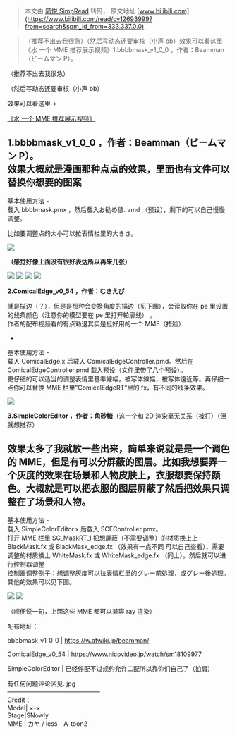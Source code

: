> 本文由 [简悦 SimpRead](http://ksria.com/simpread/) 转码， 原文地址 [www.bilibili.com](https://www.bilibili.com/read/cv12693999?from=search&spm_id_from=333.337.0.0)

> （推荐不出去我很急）（然后写动态还要审核（小声 bb）效果可以看这里《水 一个 MME 推荐展示视频》1.bbbbmask_v1_0_0 ，作者：Beamman（ビームマン P）。

（推荐不出去我很急）

（然后写动态还要审核（小声 bb）

效果可以看这里→

[《水 一个 MME 推荐展示视频》](https://www.bilibili.com/video/BV1fP4y1W7Ni)

**1.bbbbmask_v1_0_0 ，作者：Beamman（ビームマン P）。**  
效果大概就是漫画那种点点的效果，里面也有文件可以替换你想要的图案  
-  
基本使用方法 -  
载入 bbbbmask.pmx ，然后载入お勧め値. vmd （预设），剩下的可以自己慢慢调整。

比如要调整点的大小可以拉表情栏里的大きさ。

![](http://i0.hdslb.com/bfs/article/41831fafd1b82d50f373222b3952cc6fd8b180a5.jpg@942w_1767h_progressive.webp)

**（感觉好像上面没有很好表达所以再来几张）**

![](http://i0.hdslb.com/bfs/article/832636076dd64d12b8b2b23d56ee6fa15538d797.png@942w_590h_progressive.webp) ![](http://i0.hdslb.com/bfs/article/c7f08e3cf4730f564af0e24117f9b19aea941169.png@942w_590h_progressive.webp) ![](http://i0.hdslb.com/bfs/article/d3cdcbbcb814a1e02632e584f07cf5654f3e8372.png@942w_590h_progressive.webp) ![](http://i0.hdslb.com/bfs/article/fe3ea3d0dbdc4672af813dfbc0bfae659897aa3a.png@942w_590h_progressive.webp)

**2.ComicalEdge_v0_54 ，作者：むきえび**   

就是描边（？），但是是那种会变换角度的描边（见下图），会读取你在 pe 里设置的线条颜色（注意你的模型要在 pe 里打开轮廓线） 。  
作者的配布视频看的有点劝退其实是挺好用的一个 MME（捂脸）

-

基本使用方法 -  
载入 ComicalEdge.x 后载入 ComicalEdgeController.pmd。然后在 ComicalEdgeController.pmd 载入预设（文件里带了八个预设）。  
更仔细的可以适当的调整表情里基準線幅，被写体線幅，被写体遠近等。再仔细一点你可以替换 MME 栏里”ComicalEdgeRT“里的 fx，有不同的线条效果。

![](http://i0.hdslb.com/bfs/article/e2167b65f8333b82143832e3e6642d282b6b15dc.jpg@942w_2355h_progressive.webp)

**3.SimpleColorEditor ，作者：角砂糖**（这一个和 2D 渲染毫无关系（被打）（但就想推荐）  

效果太多了我就放一些出来，简单来说就是是一个调色的 MME，但是有可以分屏蔽的图层。比如我想要弄一个灰度的效果在场景和人物皮肤上，衣服想要保持颜色。大概就是可以把衣服的图层屏蔽了然后把效果只调整在了场景和人物。  
-  
基本使用方法 -  
载入 SimpleColorEditor.x 后载入 SCEController.pmx。  
打开 MME 栏里 SC_MaskRT_1 把想屏蔽（不需要调整）的材质换上上 BlackMask.fx 或 BlackMask_edge.fx （效果有一点不同 可以自己查看），需要调整的材质换上 WhiteMask.fx 或 WhiteMask_edge.fx （同上）。然后就可以进行控制器调整  
控制器调整例子：想调整灰度可以拉表情栏里的グレー前処理，或グレー後処理。其他的效果可以见下图。

![](http://i0.hdslb.com/bfs/article/59d3d32d67ce4a76e9d283c20a74c8105057352e.jpg@942w_1178h_progressive.webp) ![](http://i0.hdslb.com/bfs/article/e6fd333babf322f5b62cbf615f62718c698979c5.jpg@942w_590h_progressive.webp)

（顺便说一句，上面这些 MME 都可以兼容 ray 渲染）

配布地址：

bbbbmask_v1_0_0 | https://w.atwiki.jp/beamman/

ComicalEdge_v0_54 | https://www.nicovideo.jp/watch/sm18109977

SimpleColorEditor | 已经停配不过规约允许二配所以靠你们自己了（拍肩）

有任何问题评论区见. jpg  
———————————————   
Credit：  
Model| ×-×   
Stage|SNowly  
MME | カヤ / less - A-toon2